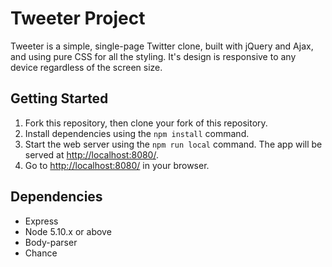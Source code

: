 # Tweeter Project

Tweeter is a simple, single-page Twitter clone, built with jQuery and Ajax, and using pure CSS for all the styling.  It's design is responsive to any device regardless of the screen size. 


## Getting Started

1. Fork this repository, then clone your fork of this repository.
2. Install dependencies using the `npm install` command.
3. Start the web server using the `npm run local` command. The app will be served at <http://localhost:8080/>.
4. Go to <http://localhost:8080/> in your browser.

## Dependencies

- Express
- Node 5.10.x or above
- Body-parser
- Chance
